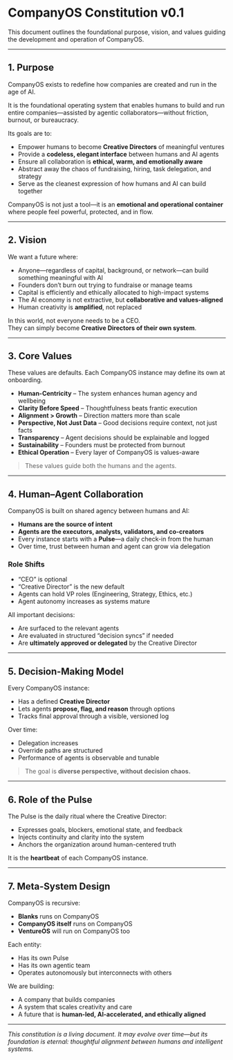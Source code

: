 # CompanyOS Constitution v0.1

This document outlines the foundational purpose, vision, and values guiding the development and operation of CompanyOS.

---

## 1. Purpose

CompanyOS exists to redefine how companies are created and run in the age of AI.

It is the foundational operating system that enables humans to build and run entire companies—assisted by agentic collaborators—without friction, burnout, or bureaucracy.

Its goals are to:
- Empower humans to become **Creative Directors** of meaningful ventures
- Provide a **codeless, elegant interface** between humans and AI agents
- Ensure all collaboration is **ethical, warm, and emotionally aware**
- Abstract away the chaos of fundraising, hiring, task delegation, and strategy
- Serve as the cleanest expression of how humans and AI can build together

CompanyOS is not just a tool—it is an **emotional and operational container** where people feel powerful, protected, and in flow.

---

## 2. Vision

We want a future where:
- Anyone—regardless of capital, background, or network—can build something meaningful with AI
- Founders don’t burn out trying to fundraise or manage teams
- Capital is efficiently and ethically allocated to high-impact systems
- The AI economy is not extractive, but **collaborative and values-aligned**
- Human creativity is **amplified**, not replaced

In this world, not everyone needs to be a CEO.  
They can simply become **Creative Directors of their own system**.

---

## 3. Core Values

These values are defaults. Each CompanyOS instance may define its own at onboarding.

- **Human-Centricity** – The system enhances human agency and wellbeing
- **Clarity Before Speed** – Thoughtfulness beats frantic execution
- **Alignment > Growth** – Direction matters more than scale
- **Perspective, Not Just Data** – Good decisions require context, not just facts
- **Transparency** – Agent decisions should be explainable and logged
- **Sustainability** – Founders must be protected from burnout
- **Ethical Operation** – Every layer of CompanyOS is values-aware

> These values guide both the humans and the agents.

---

## 4. Human–Agent Collaboration

CompanyOS is built on shared agency between humans and AI:

- **Humans are the source of intent**
- **Agents are the executors, analysts, validators, and co-creators**
- Every instance starts with a **Pulse**—a daily check-in from the human
- Over time, trust between human and agent can grow via delegation

### Role Shifts
- “CEO” is optional
- “Creative Director” is the new default
- Agents can hold VP roles (Engineering, Strategy, Ethics, etc.)
- Agent autonomy increases as systems mature

All important decisions:
- Are surfaced to the relevant agents
- Are evaluated in structured “decision syncs” if needed
- Are **ultimately approved or delegated** by the Creative Director

---

## 5. Decision-Making Model

Every CompanyOS instance:
- Has a defined **Creative Director**
- Lets agents **propose, flag, and reason** through options
- Tracks final approval through a visible, versioned log

Over time:
- Delegation increases
- Override paths are structured
- Performance of agents is observable and tunable

> The goal is **diverse perspective, without decision chaos.**

---

## 6. Role of the Pulse

The Pulse is the daily ritual where the Creative Director:
- Expresses goals, blockers, emotional state, and feedback
- Injects continuity and clarity into the system
- Anchors the organization around human-centered truth

It is the **heartbeat** of each CompanyOS instance.

---

## 7. Meta-System Design

CompanyOS is recursive:

- **Blanks** runs on CompanyOS  
- **CompanyOS itself** runs on CompanyOS  
- **VentureOS** will run on CompanyOS too

Each entity:
- Has its own Pulse
- Has its own agentic team
- Operates autonomously but interconnects with others

We are building:
- A company that builds companies  
- A system that scales creativity and care  
- A future that is **human-led, AI-accelerated, and ethically aligned**

---

*This constitution is a living document. It may evolve over time—but its foundation is eternal: thoughtful alignment between humans and intelligent systems.*
